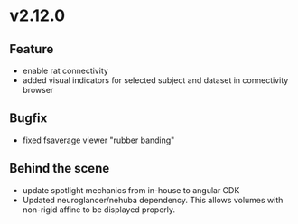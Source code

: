 # v2.12.0

## Feature

- enable rat connectivity
- added visual indicators for selected subject and dataset in connectivity browser

## Bugfix

- fixed fsaverage viewer "rubber banding"

## Behind the scene

- update spotlight mechanics from in-house to angular CDK
- Updated neuroglancer/nehuba dependency. This allows volumes with non-rigid affine to be displayed properly.
